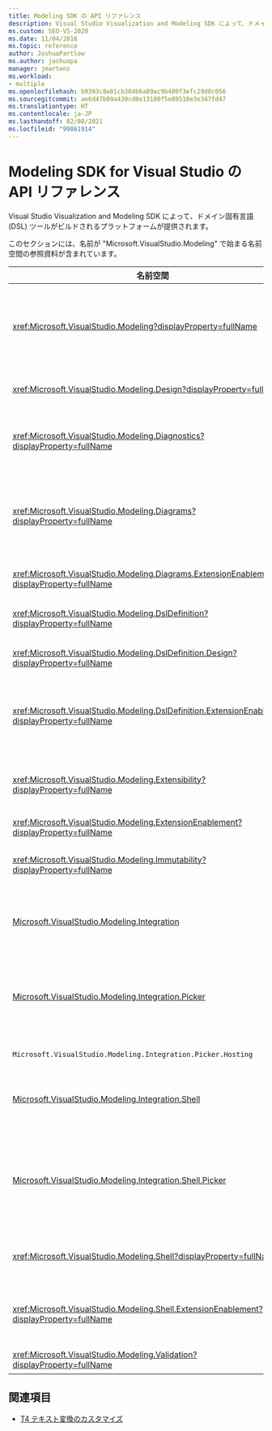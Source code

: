 ```yaml
---
title: Modeling SDK の API リファレンス
description: Visual Studio Visualization and Modeling SDK によって、ドメイン固有言語 (DSL) ツールがビルドされるプラットフォームがどのように提供されるかについて説明します。
ms.custom: SEO-VS-2020
ms.date: 11/04/2016
ms.topic: reference
author: JoshuaPartlow
ms.author: joshuapa
manager: jmartens
ms.workload:
- multiple
ms.openlocfilehash: b9393c8e01cb304b6a89ac9b400f3efc29d8c056
ms.sourcegitcommit: ae6d47b09a439cd0e13180f5e89510e3e347fd47
ms.translationtype: HT
ms.contentlocale: ja-JP
ms.lasthandoff: 02/08/2021
ms.locfileid: "99861914"
---
```

# <a name="api-reference-for-modeling-sdk-for-visual-studio"></a>Modeling SDK for Visual Studio の API リファレンス

Visual Studio Visualization and Modeling SDK によって、ドメイン固有言語 (DSL) ツールがビルドされるプラットフォームが提供されます。

このセクションには、名前が "Microsoft.VisualStudio.Modeling" で始まる名前空間の参照資料が含まれています。

|名前空間|Content|
|-|-|
|<xref:Microsoft.VisualStudio.Modeling?displayProperty=fullName>|ModelElement などのクラス。DSL で定義するすべてのドメイン クラスの基本クラスです。|
|<xref:Microsoft.VisualStudio.Modeling.Design?displayProperty=fullName>|DSL 定義の一部を形成するクラス。|
|<xref:Microsoft.VisualStudio.Modeling.Diagnostics?displayProperty=fullName>|モデル ストア ビューアーとパフォーマンス測定ツール。|
|<xref:Microsoft.VisualStudio.Modeling.Diagrams?displayProperty=fullName>|ShapeElement などのクラス。DSL で定義するすべてのシェイプの基本クラスです。|
|<xref:Microsoft.VisualStudio.Modeling.Diagrams.ExtensionEnablement?displayProperty=fullName>|ジェスチャと選択のメソッド。|
|<xref:Microsoft.VisualStudio.Modeling.DslDefinition?displayProperty=fullName>|DSL 定義デザイナーの API。|
|<xref:Microsoft.VisualStudio.Modeling.DslDefinition.Design?displayProperty=fullName>|DSL 定義デザイナーの内部クラス。|
|<xref:Microsoft.VisualStudio.Modeling.DslDefinition.ExtensionEnablement?displayProperty=fullName>|コマンド、ジェスチャ、検証を使用して DSL デザイナーを拡張できる属性。|
|<xref:Microsoft.VisualStudio.Modeling.Extensibility?displayProperty=fullName>|DSL 拡張性を実装する ModelElement の拡張メソッド。|
|<xref:Microsoft.VisualStudio.Modeling.ExtensionEnablement?displayProperty=fullName>|拡張性属性|
|<xref:Microsoft.VisualStudio.Modeling.Immutability?displayProperty=fullName>|モデルの一部を読み取り専用にすることができます。|
|[Microsoft.VisualStudio.Modeling.Integration](/previous-versions/ee904412(v=vs.140))|Modelbus API。さまざまなモデルを統合するのに役立ちます。|
|[Microsoft.VisualStudio.Modeling.Integration.Picker](/previous-versions/ee904394(v=vs.140))|ユーザーがモデルおよび要素に移動して Modelbus 参照を作成できるダイアログ ボックス。|
|`Microsoft.VisualStudio.Modeling.Integration.Picker.Hosting`|ピッカー サービス。|
|[Microsoft.VisualStudio.Modeling.Integration.Shell](/previous-versions/ee869435(v=vs.140))|Visual Studio の Modelbus アダプター フレームワーク。|
|[Microsoft.VisualStudio.Modeling.Integration.Shell.Picker](/previous-versions/ee886769(v=vs.140))|ユーザーがモデルおよび要素に移動して Modelbus 参照を作成できるピッカー ダイアログ ボックス。|
|<xref:Microsoft.VisualStudio.Modeling.Shell?displayProperty=fullName>|DSL と Visual Studio の間のインターフェイス。|
|<xref:Microsoft.VisualStudio.Modeling.Shell.ExtensionEnablement?displayProperty=fullName>|ショートカット (コンテキスト) メニュー コマンドを定義できます。|
|<xref:Microsoft.VisualStudio.Modeling.Validation?displayProperty=fullName>|検証制約を定義できます。|

## <a name="see-also"></a>関連項目

- [T4 テキスト変換のカスタマイズ](../modeling/customizing-t4-text-transformation.md)

